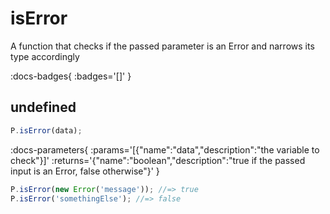 # isError

A function that checks if the passed parameter is an Error and narrows its type accordingly

:docs-badges{ :badges='[]' }


## undefined

```js [light]
P.isError(data);
```

:docs-parameters{ :params='[{"name":"data","description":"the variable to check"}]' :returns='{"name":"boolean","description":"true if the passed input is an Error, false otherwise"}' }

```js
P.isError(new Error('message')); //=> true
P.isError('somethingElse'); //=> false
```
